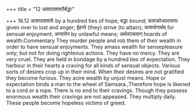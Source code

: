 +++
title = "12 आशापाशशतैर्बद्धाः"

+++
16.12 आशापाशशतैः by a hundred ties of hope; बद्धाः bound;
कामक्रोधपरायणाः given over to lust and anger; ईहन्ते (they) strive (to
attain); कामभोगार्थम् for sensual enjoyment; अन्यायेन by unlawful means;
अर्थसञ्चयान् hoards of wealth.Commentary They murder people and rob them
of their wealth in order to have sensual enjoyments. They amass wealth
for sensepleasure only; but not for doing righteous actions. They have
no mercy. They are very cruel. They are held in bondage by a hundred
ties of expectation. They harbour in their hearts a craving for all
kinds of sensual objects. Various sorts of desires crop up in their
mind. When their desires are not gratified they become furious. They
acire wealth by unjust means. Hope or expectation binds a man to the
wheel of Samsara.,Therefore hope is likened to a cord or a rope. There
is no end to their cravings. Though they possess enormous wealth their
cravings are not appeased. They multiply daily. These people become
hopeless victims of greed.
